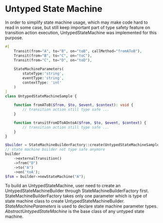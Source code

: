 # Untyped State Machine

In order to simplify state machine usage, which may make code hard to read in some case, but 
still keep important part of type safety feature on transition action execution, 
UntypedStateMachine was implemented for this purpose.

```php
#[
	Transit(from="A", to="B", on="toB", callMethod="fromAToB"),
	Transit(from="B", to="C", on="toC"),
	Transit(from="C", to="D", on="toD"),
	
	StateMachineParameters(
		stateType:'string', 
		eventType:'string',
		contextType: 'int'
	)
]
class UntypedStateMachineSample {
    
    function fromAToB($from, $to, $event, $context): void {
        // transition action still type safe ...
    }

    function transitFromDToAOntoA($from, $to, $event, $context) {
        // transition action still type safe ...
    }
}

$builder = StateMachineBuilderFactory::create(UntypedStateMachineSample::class);
// state machine builder not type safe anymore
builder
	->externalTransition()
	->from("D")
	->to("A")
	->on('toA');
$fsm = builder->newStateMachine("A");
```

To build an UntypedStateMachine, user need to create an UntypedStateMachineBuilder through 
StateMachineBuilderFactory first. StateMachineBuilderFactory takes only one parameter which is 
type of state machine class to create UntypedStateMachineBuilder. *StateMachineParameters* is used 
to declare state machine parameter types. *AbstractUntypedStateMachine* is the base class 
of any untyped state machine.


